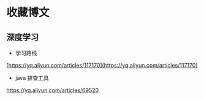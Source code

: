 # 收藏博文

## 深度学习

* 学习路线

[https://yq.aliyun.com/articles/117170](https://yq.aliyun.com/articles/117170)

* java 排查工具

https://yq.aliyun.com/articles/69520





